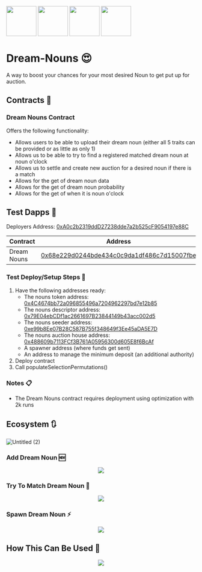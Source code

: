 <p align="left">
  <img width="80" height="80" src="https://github.com/user-attachments/assets/b10e2e8a-d5b7-4aaf-9bc2-10d725a15cfe">
  <img width="80" height="80" src="https://github.com/user-attachments/assets/c227fa4f-42b3-44c8-8452-f12cb83e29a5">
  <img width="80" height="80" src="https://github.com/user-attachments/assets/f126bdca-8aa8-491a-a898-fb5b2cc32ea8">
  <img width="80" height="80" src="https://github.com/user-attachments/assets/f5e2ddca-abcd-46d2-8861-ffe8f4b5f3c6">
</p>

# Dream-Nouns :heart_eyes:

A way to boost your chances for your most desired Noun to get put up for auction. 

## Contracts :page_facing_up:

### Dream Nouns Contract 

Offers the following functionality:

- Allows users to be able to upload their dream noun (either all 5 traits can be provided or as little as only 1)
- Allows us to be able to try to find a registered matched dream noun at noun o'clock
- Allows us to settle and create new auction for a desired noun if there is a match
- Allows for the get of dream noun data
- Allows for the get of dream noun probability
- Allows for the get of when it is noun o'clock 

## Test Dapps :construction:

Deployers Address: [0xA0c2b2319ddD27238dde7a2b525cF9054197e88C](https://sepolia.etherscan.io/address/0xA0c2b2319ddD27238dde7a2b525cF9054197e88C)

| Contract      | Address       | Network       |
| ------------- | ------------- | ------------- |
| Dream Nouns | [0x68e229d0244bde434c0c9da1df486c7d15007fbe](https://sepolia.etherscan.io/address/0x68e229d0244bde434c0c9da1df486c7d15007fbe#code)     | Sepolia       | 

### Test Deploy/Setup Steps :construction_worker:

1. Have the following addresses ready:
    - The nouns token address: [0x4C4674bb72a096855496a7204962297bd7e12b85](https://sepolia.etherscan.io/address/0x4C4674bb72a096855496a7204962297bd7e12b85)
    - The nouns descriptor address: [0x79E04ebCDf1ac2661697B23844149b43acc002d5](https://sepolia.etherscan.io/address/0x79E04ebCDf1ac2661697B23844149b43acc002d5)
    - The nouns seeder address: [0xe99b8Ee07B28C587B755f348649f3Ee45aDA5E7D](https://sepolia.etherscan.io/address/0xe99b8Ee07B28C587B755f348649f3Ee45aDA5E7D)
    - The nouns auction house address: [0x488609b7113FCf3B761A05956300d605E8f6BcAf](https://sepolia.etherscan.io/address/0x488609b7113FCf3B761A05956300d605E8f6BcAf)
    - A spawner address (where funds get sent)
    - An address to manage the minimum deposit (an additional authority)
2. Deploy contract
3. Call populateSelectionPermutations()

### Notes :clipboard:

- The Dream Nouns contract requires deployment using optimization with 2k runs

## Ecosystem :arrows_clockwise:

![Untitled (2)](https://github.com/user-attachments/assets/52380b76-ecc7-418a-88f1-2b29a5ffa6c6)

### Add Dream Noun :new:

<!--![image](https://github.com/user-attachments/assets/d3b5b431-e3e1-4575-b2d3-3cb97960a8d1)-->
<p align="center">
  <img src="https://github.com/user-attachments/assets/d3b5b431-e3e1-4575-b2d3-3cb97960a8d1">
</p>

<!-- 
title Add Dream Noun

User->Dream Contract: Send deposit and call add dream noun with desired traits
Dream Contract->Dream Contract: Check deposit has been matched
Dream Contract->Nouns Descriptor Contract: Get head,body,background,accessory and glasses counts
Nouns Descriptor Contract->Dream Contract:Return counts
Dream Contract->Dream Contract: Validate the values for traits are in bounds
Dream Contract->Dream Contract: Turn the dream noun into a key ie. "x-12-1-x-4"
Dream Contract->Dream Contract: Check the key does not already have a match (someone elses open request)
Dream Contract->Spawn Manager: Move deposit to fund manager
Dream Contract->Dream Contract: Save dream noun & index to user
Dream Contract->Dream Contract: Fire successful dream noun created event
-->

### Try To Match Dream Noun :mag_right:

<!-- ![image](https://github.com/user-attachments/assets/ab4696b3-2d3a-440b-bc98-aa4814ac9670)-->
<p align="center">
  <img src="https://github.com/user-attachments/assets/ab4696b3-2d3a-440b-bc98-aa4814ac9670">
</p>

<!-- 
title Match Dream Noun

Job->Dream Contract: Find dream match (if exists)
Dream Contract->Nouns Token Contract: Get total supply
Dream Contract->Dream Contract: Turn total suppy to next id
Dream Contract->Nouns Seeder Contract: Get seed for next noun to be minted
Dream Contract->Dream Contract: Get turn seed into traits key
Dream Contract->Dream Contract: Try to match traits key
Dream Contract->Job: Return match and block number the match was generated on if matched 
-->

### Spawn Dream Noun :zap:

<!-- ![image](https://github.com/user-attachments/assets/b9f83bad-d84a-4373-9949-07e808852ffa)-->
<p align="center">
  <img src="https://github.com/user-attachments/assets/b9f83bad-d84a-4373-9949-07e808852ffa">
</p>

<!-- 
title Spawn Dream Noun

Job->Dream Contract: Spawn dream noun
Dream Contract->Dream Contract: Check block number was the same as the get matched calls block number
Dream Contract->Nouns Auction House Contract: Get current auction
Nouns Auction House Contract->Dream Contract: Returns current auction
Dream Contract->Dream Contract: Checks if current auction has ended
Dream Contract->Dream Contract: Get the match and ensure is the same as generated by the previous get matched call
Dream Contract->Dream Contract: Remove from possible matches
Dream Contract->Dream Contract: Mark dream noun spawned
Dream Contract->Nouns Auction House Contract: Settle and create new auction (selecting new noun)
Dream Contract->Dream Contract: Fire event logging these actions
-->

## How This Can Be Used :crystal_ball:

<!--![image](https://github.com/user-attachments/assets/62028464-c6ce-4443-8ce2-2babbebb7767)-->
<p align="center">
  <img src="https://github.com/user-attachments/assets/62028464-c6ce-4443-8ce2-2babbebb7767">
</p>

<!--
title Process Flow

Job->Dream Contract: Is Noun o'clock 
Dream Contract->Nouns Auction Contract: Is Noun o'clock
Nouns Auction Contract->Dream Contract: Return true
Dream Contract->Job: Return true 
Job->Dream Contract: Is there a match 
Dream Contract->Job: Return true, block number estimated from and the noun traits to be minted
Job->Dream Contract: Settle for block 
Dream Contract->Dream Contract: Is the block number the same as provided 
Dream Contract->Dream Contract: Remove mapped match + update users dream request 
Dream Contract->Nouns Auction Contract: Call settle & create new auction 
Nouns Auction Contract->Nouns Auction Contract: Settle 
Nouns Auction Contract->Nouns Auction Contract: Create new auction 
Dream Contract->Job: Return
-->
